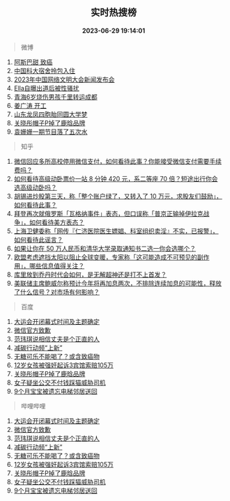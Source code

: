 <div align="center"><h2>实时热搜榜</h2><h4>2023-06-29 19:14:01</h4></div>

> 微博  

1. [阿斯巴甜 致癌](https://s.weibo.com/weibo?q=%23%E9%98%BF%E6%96%AF%E5%B7%B4%E7%94%9C%20%E8%87%B4%E7%99%8C%23&t=31&band_rank=1&Refer=top)<br />
2. [中国科大宿舍拎包入住](https://s.weibo.com/weibo?q=%23%E4%B8%AD%E5%9B%BD%E7%A7%91%E5%A4%A7%E5%AE%BF%E8%88%8D%E6%8B%8E%E5%8C%85%E5%85%A5%E4%BD%8F%23&t=31&band_rank=2&Refer=top)<br />
3. [2023年中国网络文明大会新闻发布会](https://s.weibo.com/weibo?q=%232023%E5%B9%B4%E4%B8%AD%E5%9B%BD%E7%BD%91%E7%BB%9C%E6%96%87%E6%98%8E%E5%A4%A7%E4%BC%9A%E6%96%B0%E9%97%BB%E5%8F%91%E5%B8%83%E4%BC%9A%23&t=31&band_rank=3&Refer=top)<br />
4. [Ella自曝出道后被性骚扰](https://s.weibo.com/weibo?q=%23Ella%E8%87%AA%E6%9B%9D%E5%87%BA%E9%81%93%E5%90%8E%E8%A2%AB%E6%80%A7%E9%AA%9A%E6%89%B0%23&t=31&band_rank=4&Refer=top)<br />
5. [青海6岁烧伤男孩千里转运成都](https://s.weibo.com/weibo?q=%23%E9%9D%92%E6%B5%B76%E5%B2%81%E7%83%A7%E4%BC%A4%E7%94%B7%E5%AD%A9%E5%8D%83%E9%87%8C%E8%BD%AC%E8%BF%90%E6%88%90%E9%83%BD%23&t=31&band_rank=5&Refer=top)<br />
6. [姜广涛 开工](https://s.weibo.com/weibo?q=%E5%A7%9C%E5%B9%BF%E6%B6%9B%20%E5%BC%80%E5%B7%A5&t=31&band_rank=6&Refer=top)<br />
7. [山东龙凤四胞胎同圆大学梦](https://s.weibo.com/weibo?q=%23%E5%B1%B1%E4%B8%9C%E9%BE%99%E5%87%A4%E5%9B%9B%E8%83%9E%E8%83%8E%E5%90%8C%E5%9C%86%E5%A4%A7%E5%AD%A6%E6%A2%A6%23&t=31&band_rank=7&Refer=top)<br />
8. [关晓彤帽子P掉了鹿晗品牌](https://s.weibo.com/weibo?q=%23%E5%85%B3%E6%99%93%E5%BD%A4%E5%B8%BD%E5%AD%90P%E6%8E%89%E4%BA%86%E9%B9%BF%E6%99%97%E5%93%81%E7%89%8C%23&t=31&band_rank=8&Refer=top)<br />
9. [袁姗姗一期节目落了五次水](https://s.weibo.com/weibo?q=%23%E8%A2%81%E5%A7%97%E5%A7%97%E4%B8%80%E6%9C%9F%E8%8A%82%E7%9B%AE%E8%90%BD%E4%BA%86%E4%BA%94%E6%AC%A1%E6%B0%B4%23&t=31&band_rank=9&Refer=top)<br />

> 知乎  

1. [微信回应多所高校停用微信支付，如何看待此事？你能接受微信支付需要手续费吗？](https://www.zhihu.com/question/609374806)<br />
2. [如何看待高级动卧票价一站 8 分钟 420 元，系二等座 70 倍？短途出行你会选高级动卧吗？](https://www.zhihu.com/question/609342725)<br />
3. [胡锡进炒股第三天，称「整个账户绿了，又转入了 10 万元，求股友们鼓励」，如何看待此事？](https://www.zhihu.com/question/609352970)<br />
4. [拜登再次就俄罗斯「瓦格纳事件」表态，但口误称「普京正输掉伊拉克战争」，如何看待美方表态？](https://www.zhihu.com/question/609352184)<br />
5. [上海卫健委称「网传『仁济医院医生嫖娼、科室组织卖淫』不实，已报警」，如何看待此谣言？](https://www.zhihu.com/question/609373690)<br />
6. [如果让你在 50 万人民币和清华大学录取通知书二选一你会选哪个？](https://www.zhihu.com/question/607748095)<br />
7. [欧盟考虑遮挡太阳以阻止全球变暖，专家称「这可能造成不可预见的副作用」，哪些信息值得关注？](https://www.zhihu.com/question/609213930)<br />
8. [库里放到乔丹时代会如何，是无解超神还是打不上首发？](https://www.zhihu.com/question/598759358)<br />
9. [美联储主席鲍威尔称预计今年将再加息两次，不排除连续加息的可能性，释放了什么信号？对市场有何影响？](https://www.zhihu.com/question/609334016)<br />

> 百度  

1. [大运会开闭幕式时间及主题确定](https://www.baidu.com/s?wd=%E5%A4%A7%E8%BF%90%E4%BC%9A%E5%BC%80%E9%97%AD%E5%B9%95%E5%BC%8F%E6%97%B6%E9%97%B4%E5%8F%8A%E4%B8%BB%E9%A2%98%E7%A1%AE%E5%AE%9A&sa=fyb_news&rsv_dl=fyb_news)<br />
2. [微信官方致歉](https://www.baidu.com/s?wd=%E5%BE%AE%E4%BF%A1%E5%AE%98%E6%96%B9%E8%87%B4%E6%AD%89&sa=fyb_news&rsv_dl=fyb_news)<br />
3. [范玮琪说相信丈夫是个正直的人](https://www.baidu.com/s?wd=%E8%8C%83%E7%8E%AE%E7%90%AA%E8%AF%B4%E7%9B%B8%E4%BF%A1%E4%B8%88%E5%A4%AB%E6%98%AF%E4%B8%AA%E6%AD%A3%E7%9B%B4%E7%9A%84%E4%BA%BA&sa=fyb_news&rsv_dl=fyb_news)<br />
4. [减碳行动频“上新”](https://www.baidu.com/s?wd=%E5%87%8F%E7%A2%B3%E8%A1%8C%E5%8A%A8%E9%A2%91%E2%80%9C%E4%B8%8A%E6%96%B0%E2%80%9D&sa=fyb_news&rsv_dl=fyb_news)<br />
5. [无糖可乐不能喝了？或含致癌物](https://www.baidu.com/s?wd=%E6%97%A0%E7%B3%96%E5%8F%AF%E4%B9%90%E4%B8%8D%E8%83%BD%E5%96%9D%E4%BA%86%EF%BC%9F%E6%88%96%E5%90%AB%E8%87%B4%E7%99%8C%E7%89%A9&sa=fyb_news&rsv_dl=fyb_news)<br />
6. [12岁女孩被强奸起诉3宾馆索赔105万](https://www.baidu.com/s?wd=12%E5%B2%81%E5%A5%B3%E5%AD%A9%E8%A2%AB%E5%BC%BA%E5%A5%B8%E8%B5%B7%E8%AF%893%E5%AE%BE%E9%A6%86%E7%B4%A2%E8%B5%94105%E4%B8%87&sa=fyb_news&rsv_dl=fyb_news)<br />
7. [关晓彤帽子P掉了鹿晗品牌](https://www.baidu.com/s?wd=%E5%85%B3%E6%99%93%E5%BD%A4%E5%B8%BD%E5%AD%90P%E6%8E%89%E4%BA%86%E9%B9%BF%E6%99%97%E5%93%81%E7%89%8C&sa=fyb_news&rsv_dl=fyb_news)<br />
8. [女子疑坐公交不付钱踩猫威胁司机](https://www.baidu.com/s?wd=%E5%A5%B3%E5%AD%90%E7%96%91%E5%9D%90%E5%85%AC%E4%BA%A4%E4%B8%8D%E4%BB%98%E9%92%B1%E8%B8%A9%E7%8C%AB%E5%A8%81%E8%83%81%E5%8F%B8%E6%9C%BA&sa=fyb_news&rsv_dl=fyb_news)<br />
9. [9个月宝宝被遗忘电梯邻居送回](https://www.baidu.com/s?wd=9%E4%B8%AA%E6%9C%88%E5%AE%9D%E5%AE%9D%E8%A2%AB%E9%81%97%E5%BF%98%E7%94%B5%E6%A2%AF%E9%82%BB%E5%B1%85%E9%80%81%E5%9B%9E&sa=fyb_news&rsv_dl=fyb_news)<br />

> 哔哩哔哩  

1. [大运会开闭幕式时间及主题确定](https://www.baidu.com/s?wd=%E5%A4%A7%E8%BF%90%E4%BC%9A%E5%BC%80%E9%97%AD%E5%B9%95%E5%BC%8F%E6%97%B6%E9%97%B4%E5%8F%8A%E4%B8%BB%E9%A2%98%E7%A1%AE%E5%AE%9A&sa=fyb_news&rsv_dl=fyb_news)<br />
2. [微信官方致歉](https://www.baidu.com/s?wd=%E5%BE%AE%E4%BF%A1%E5%AE%98%E6%96%B9%E8%87%B4%E6%AD%89&sa=fyb_news&rsv_dl=fyb_news)<br />
3. [范玮琪说相信丈夫是个正直的人](https://www.baidu.com/s?wd=%E8%8C%83%E7%8E%AE%E7%90%AA%E8%AF%B4%E7%9B%B8%E4%BF%A1%E4%B8%88%E5%A4%AB%E6%98%AF%E4%B8%AA%E6%AD%A3%E7%9B%B4%E7%9A%84%E4%BA%BA&sa=fyb_news&rsv_dl=fyb_news)<br />
4. [减碳行动频“上新”](https://www.baidu.com/s?wd=%E5%87%8F%E7%A2%B3%E8%A1%8C%E5%8A%A8%E9%A2%91%E2%80%9C%E4%B8%8A%E6%96%B0%E2%80%9D&sa=fyb_news&rsv_dl=fyb_news)<br />
5. [无糖可乐不能喝了？或含致癌物](https://www.baidu.com/s?wd=%E6%97%A0%E7%B3%96%E5%8F%AF%E4%B9%90%E4%B8%8D%E8%83%BD%E5%96%9D%E4%BA%86%EF%BC%9F%E6%88%96%E5%90%AB%E8%87%B4%E7%99%8C%E7%89%A9&sa=fyb_news&rsv_dl=fyb_news)<br />
6. [12岁女孩被强奸起诉3宾馆索赔105万](https://www.baidu.com/s?wd=12%E5%B2%81%E5%A5%B3%E5%AD%A9%E8%A2%AB%E5%BC%BA%E5%A5%B8%E8%B5%B7%E8%AF%893%E5%AE%BE%E9%A6%86%E7%B4%A2%E8%B5%94105%E4%B8%87&sa=fyb_news&rsv_dl=fyb_news)<br />
7. [关晓彤帽子P掉了鹿晗品牌](https://www.baidu.com/s?wd=%E5%85%B3%E6%99%93%E5%BD%A4%E5%B8%BD%E5%AD%90P%E6%8E%89%E4%BA%86%E9%B9%BF%E6%99%97%E5%93%81%E7%89%8C&sa=fyb_news&rsv_dl=fyb_news)<br />
8. [女子疑坐公交不付钱踩猫威胁司机](https://www.baidu.com/s?wd=%E5%A5%B3%E5%AD%90%E7%96%91%E5%9D%90%E5%85%AC%E4%BA%A4%E4%B8%8D%E4%BB%98%E9%92%B1%E8%B8%A9%E7%8C%AB%E5%A8%81%E8%83%81%E5%8F%B8%E6%9C%BA&sa=fyb_news&rsv_dl=fyb_news)<br />
9. [9个月宝宝被遗忘电梯邻居送回](https://www.baidu.com/s?wd=9%E4%B8%AA%E6%9C%88%E5%AE%9D%E5%AE%9D%E8%A2%AB%E9%81%97%E5%BF%98%E7%94%B5%E6%A2%AF%E9%82%BB%E5%B1%85%E9%80%81%E5%9B%9E&sa=fyb_news&rsv_dl=fyb_news)<br />

